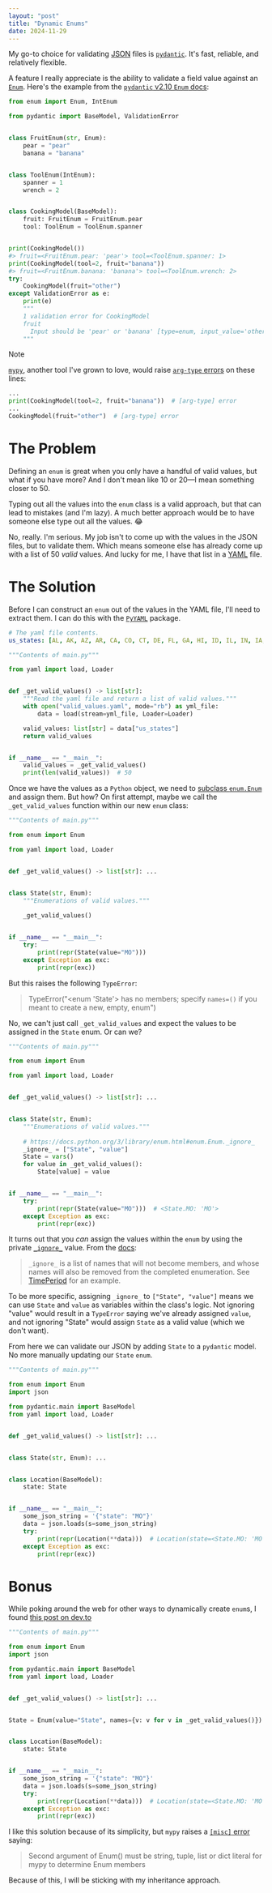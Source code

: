 ```yaml
---
layout: "post"
title: "Dynamic Enums"
date: 2024-11-29
---
```


My go-to choice for validating [JSON](https://www.json.org/json-en.html) files is [`pydantic`](https://docs.pydantic.dev/latest/).
It's fast, reliable, and relatively flexible.

A feature I really appreciate is the ability to validate a field value against an [`Enum`](https://docs.python.org/3/library/enum.html).
Here's the example from the [`pydantic` v2.10 `Enum` docs](https://docs.pydantic.dev/2.10/api/standard_library_types/#enum):
```python
from enum import Enum, IntEnum

from pydantic import BaseModel, ValidationError


class FruitEnum(str, Enum):
    pear = "pear"
    banana = "banana"


class ToolEnum(IntEnum):
    spanner = 1
    wrench = 2


class CookingModel(BaseModel):
    fruit: FruitEnum = FruitEnum.pear
    tool: ToolEnum = ToolEnum.spanner


print(CookingModel())
#> fruit=<FruitEnum.pear: 'pear'> tool=<ToolEnum.spanner: 1>
print(CookingModel(tool=2, fruit="banana"))
#> fruit=<FruitEnum.banana: 'banana'> tool=<ToolEnum.wrench: 2>
try:
    CookingModel(fruit="other")
except ValidationError as e:
    print(e)
    """
    1 validation error for CookingModel
    fruit
      Input should be 'pear' or 'banana' [type=enum, input_value='other', input_type=str]
    """
```

>[!NOTE]
>
>[`mypy`](https://mypyc.readthedocs.io/en/latest/index.html), another tool I've grown to love, would raise [`arg-type` errors](https://mypy.readthedocs.io/en/stable/error_code_list.html#check-argument-types-arg-type) on these lines:
>```python
>...
>print(CookingModel(tool=2, fruit="banana"))  # [arg-type] error
>...
>CookingModel(fruit="other")  # [arg-type] error
>```

# The Problem
Defining an `enum` is great when you only have a handful of valid values,
but what if you have more?
And I don't mean like 10 or 20—I mean something closer to 50.

Typing out all the values into the `enum` class is a valid approach, but that can lead to mistakes (and I'm lazy).
A much better approach would be to have someone else type out all the values. 😂

No, really.
I'm serious.
My job isn't to come up with the values in the JSON files, but to validate them.
Which means someone else has already come up with a list of 50 _valid_ values.
And lucky for me, I have that list in a [YAML](https://yaml.org/) file.

# The Solution
Before I can construct an `enum` out of the values in the YAML file, I'll need to extract them.
I can do this with the [`PyYAML`](https://pyyaml.org/) package.
```yaml
# The yaml file contents.
us_states: [AL, AK, AZ, AR, CA, CO, CT, DE, FL, GA, HI, ID, IL, IN, IA, KS, KY, LA, ME, MD, MA, MI, MN, MS, MO, MT, NE, NV, NH, NJ, NM, NY, NC, ND, OH, OK, OR, PA, RI, SC, SD, TN, TX, UT, VT, VA, WA, WV, WI, WY]
```
```python
"""Contents of main.py"""

from yaml import load, Loader


def _get_valid_values() -> list[str]:
    """Read the yaml file and return a list of valid values."""
    with open("valid_values.yaml", mode="rb") as yml_file:
        data = load(stream=yml_file, Loader=Loader)

    valid_values: list[str] = data["us_states"]
    return valid_values


if __name__ == "__main__":
    valid_values = _get_valid_values()
    print(len(valid_values))  # 50

```

Once we have the values as a `Python` object,
we need to [subclass `enum.Enum`](https://docs.python.org/3/howto/enum.html) and assign them.
But how?
On first attempt, maybe we call the `_get_valid_values` function within our new `enum` class:
```python
"""Contents of main.py"""

from enum import Enum

from yaml import load, Loader


def _get_valid_values() -> list[str]: ...


class State(str, Enum):
    """Enumerations of valid values."""
    
    _get_valid_values()


if __name__ == "__main__":
    try:
        print(repr(State(value="MO")))
    except Exception as exc:
        print(repr(exc))

```
But this raises the following `TypeError`:
>TypeError("<enum 'State'> has no members; specify `names=()` if you meant to create a new, empty, enum")

No, we can't just call `_get_valid_values` and expect the values to be assigned in the `State` enum.
Or can we?
```python
"""Contents of main.py"""

from enum import Enum

from yaml import load, Loader


def _get_valid_values() -> list[str]: ...


class State(str, Enum):
    """Enumerations of valid values."""
    
    # https://docs.python.org/3/library/enum.html#enum.Enum._ignore_
    _ignore_ = ["State", "value"]
    State = vars()
    for value in _get_valid_values():
        State[value] = value


if __name__ == "__main__":
    try:
        print(repr(State(value="MO")))  # <State.MO: 'MO'>
    except Exception as exc:
        print(repr(exc))

```
It turns out
that you _can_ assign the values within the `enum`
by using the private [`_ignore_`](https://docs.python.org/3/library/enum.html#enum.Enum._ignore_) value.
From the [docs](https://docs.python.org/3/library/enum.html#enum.Enum._ignore_):
>`_ignore_` is a list of names that will not become members,
> and whose names will also be removed from the completed enumeration.
> See [TimePeriod](https://docs.python.org/3/howto/enum.html#enum-time-period) for an example.

To be more specific,
assigning `_ignore_` to `["State", "value"]` means we can use `State` and `value` as variables within the class's logic.
Not ignoring "value" would result in a `TypeError` saying we've already assigned `value`,
and not ignoring "State" would assign `State` as a valid value (which we don't want).

From here we can validate our JSON by adding `State` to a `pydantic` model.
No more manually updating our `State` `enum`.
```python
"""Contents of main.py"""

from enum import Enum
import json

from pydantic.main import BaseModel
from yaml import load, Loader


def _get_valid_values() -> list[str]: ...


class State(str, Enum): ...


class Location(BaseModel):
    state: State


if __name__ == "__main__":
    some_json_string = '{"state": "MO"}'
    data = json.loads(s=some_json_string)
    try:
        print(repr(Location(**data)))  # Location(state=<State.MO: 'MO'>)
    except Exception as exc:
        print(repr(exc))

```

# Bonus
While poking around the web for other ways to dynamically create `enum`s,
I found [this post on dev.to](https://dev.to/ivergara/dynamic-generation-of-informative-enum-s-in-python-1b22)
```python
"""Contents of main.py"""

from enum import Enum
import json

from pydantic.main import BaseModel
from yaml import load, Loader


def _get_valid_values() -> list[str]: ...


State = Enum(value="State", names={v: v for v in _get_valid_values()})


class Location(BaseModel):
    state: State


if __name__ == "__main__":
    some_json_string = '{"state": "MO"}'
    data = json.loads(s=some_json_string)
    try:
        print(repr(Location(**data)))  # Location(state=<State.MO: 'MO'>)
    except Exception as exc:
        print(repr(exc))

```

I like this solution because of its simplicity, but `mypy` raises a [`[misc]` error](https://mypy.readthedocs.io/en/stable/error_code_list.html#miscellaneous-checks-misc) saying:
>Second argument of Enum() must be string, tuple, list or dict literal for mypy to determine Enum members

Because of this, I will be sticking with my inheritance approach.

<script src="https://giscus.app/client.js"
        data-repo="it176131/it176131.github.io"
        data-repo-id="R_kgDOK1ukqg"
        data-category="Announcements"
        data-category-id="DIC_kwDOK1ukqs4CcOnS"
        data-mapping="pathname"
        data-strict="0"
        data-reactions-enabled="1"
        data-emit-metadata="0"
        data-input-position="top"
        data-theme="light"
        data-lang="en"
        data-loading="lazy"
        crossorigin="anonymous"
        async>
</script>